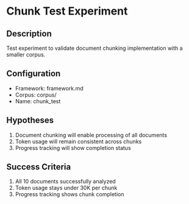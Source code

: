 # Chunk Test Experiment

## Description
Test experiment to validate document chunking implementation with a smaller corpus.

## Configuration
- Framework: framework.md
- Corpus: corpus/
- Name: chunk_test

## Hypotheses
1. Document chunking will enable processing of all documents
2. Token usage will remain consistent across chunks
3. Progress tracking will show completion status

## Success Criteria
1. All 10 documents successfully analyzed
2. Token usage stays under 30K per chunk
3. Progress tracking shows chunk completion 